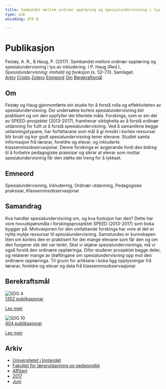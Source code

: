 ```yaml
---
title: Sambandet mellom ordinær opplæring og spesialundervisning i lys av inkludering
type: pub
encoding: UTF-8

---
```

<h1>Publikasjon</h1>
<article id="csl-bib-container-EQIGRJCJ" class="csl-bib-container">
  <div class="csl-bib-body"> <div class="csl-entry">Festøy, A. R., &#38; Haug, P. (2017). Sambandet mellom ordinær opplæring og spesialundervisning i lys av inkludering. I P. Haug (Red.), <i>Spesialundervisning: innhald og funksjon</i> (s. 52–73). Samlaget.</div> </div>
  <div class="csl-bib-buttons">
    <a href="#taxonomy-article-EQIGRJCJ" alt="archive" class="csl-bib-button">Arkiv</a>
    <a href="https://app.cristin.no/results/show.jsf?id=1477526" alt="Cristin" class="csl-bib-button">Cristin</a>
    <a href="http://zotero.org/groups/5881554/items/EQIGRJCJ" alt="Zotero" class="csl-bib-button">Zotero</a>
    <a href="#keywords-article-EQIGRJCJ" alt="keywords" class="csl-bib-button">Emneord</a>
    <a href="#about-article-EQIGRJCJ" alt="about_pub" class="csl-bib-button">Om</a>
    <a href="#sdg-article-EQIGRJCJ" alt="sdg" class="csl-bib-button">Berekraftsmål</a>
  </div>
  <div id="csl-bib-meta-container-EQIGRJCJ"></div>
</article>
<div id="csl-bib-meta-EQIGRJCJ" class="csl-bib-meta">
  <article id="about-article-EQIGRJCJ" class="about_pub-article">
    <h1>Om</h1>
    Festøy og Haug gjennomførte ein studie for å forstå rolla og effektiviteten av spesialundervisning. Dei undersøkte korleis spesialundervisning blir praktisert og om den oppfyller dei tiltenkte måla. Forskinga, som er ein del av SPEED-prosjektet (2013-2017), framhevar viktigheita av å forstå ordinær utdanning for fullt ut å forstå spesialundervisning. Ved å samanlikne begge utdanningstypane, har forfattarane som mål å gi innsikt i korleis ressursar blir brukt og kor godt spesialundervisning tener elevane. Studiet samla informasjon frå lærarar, foreldre og elevar, og inkluderte klasseromsobservasjonar. Denne forskinga er avgjerande fordi den bidreg til å forbetre pedagogiske praksisar og sikrar at elevar som mottar spesialundervisning får den støtta dei treng for å lykkast.
  </article>
  <article id="keywords-article-EQIGRJCJ" class="keywords-article">
    <h1>Emneord</h1>
    Spesialundervisning, Inkludering, Ordinær utdanning, Pedagogiske praksisar, Klasseromsobservasjonar
  </article>
  <article id="abstract-article-EQIGRJCJ" class="abstract-article">
    <h1>Samandrag</h1>
    Kva handlar spesialundervisning om, og kva funksjon har den? Dette har vore hovudspørsmåla i forskingsprosjektet SPEED (2013-2017) som boka byggjer på. Motivasjonen for den omfattande forskinga har vore at det er nytta mykje ressursar til spesialundervisning. Samstundes er kunnskapen liten om korleis den er praktisert for dei mange elevane som får den og om den fungerer slik det var tenkt. Skal vi skjøne spesialundervisninga, må vi også forstå den ordinære opplæringa. Difor studerer prosjektet begge deler, og relaterer mange av drøftingane om spesialundervisning opp mot den ordinære opplæringa. Til grunn for artiklane i boka ligg opplysningar frå lærarar, foreldre og elevar og data frå klasseromsobservasjonar.
  </article>
  <article id="sdg-article-EQIGRJCJ" class="sdg-article">
    <h1>Berekraftsmål</h1>
    <div class="sdg-container"><div id="sdg4" class="sdg">
        <img src="{{< params subfolder >}}images/sdg/sdg04_nn.png" class="image" alt="SDG 4">
        <div class="sdg-overlay">
          <a href="/nn/archive/?key=?sdg=4#archive" class="sdg-publication-count"><span>1352</span> publikasjonar</a>
          <p><a href="https://fn.no/om-fn/fns-baerekraftsmaal/god-utdanning?lang=nno-NO" class="sdg-read-more">Les meir</a></p>
        </div>
      </div> <div id="sdg10" class="sdg">
        <img src="{{< params subfolder >}}images/sdg/sdg10_nn.png" class="image" alt="SDG 10">
        <div class="sdg-overlay">
          <a href="/nn/archive/?key=?sdg=10#archive" class="sdg-publication-count"><span>404</span> publikasjonar</a>
          <p><a href="https://fn.no/om-fn/fns-baerekraftsmaal/mindre-ulikhet?lang=nno-NO" class="sdg-read-more">Les meir</a></p>
        </div>
      </div></div>
  </article>
  <article id="taxonomy-article-EQIGRJCJ" class="taxonomy-article">
    <h1>Arkiv</h1>
    <ul>
      <li>
        <a href="/nn/archive/?key=3DCRN523">Universitetet i Innlandet</a>
      </li>
      <li>
        <a href="/nn/archive/?key=WYNZA47F">Fakultet for lærerutdanning og pedagogikk</a>
      </li>
      <li>
        <a href="/nn/archive/?key=2ZAN5K7T">Affiliert</a>
      </li>
      <li>
        <a href="/nn/archive/?key=6HCJH8II">2017</a>
      </li>
      <li>
        <a href="/nn/archive/?key=MMCSRBTR">Juni</a>
      </li>
    </ul>
  </article>
</div>

